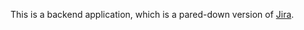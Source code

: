 This is a backend application,
which is a pared-down version of [Jira](https://www.atlassian.com/software/jira).

